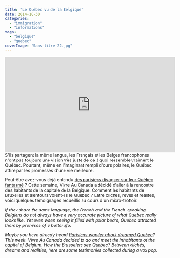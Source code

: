 ```yaml
---
title: "Le Québec vu de la Belgique"
date: 2014-10-30
categories: 
  - "immigration"
  - "informations"
tags: 
  - "belgique"
  - "quebec"
coverImage: "Sans-titre-22.jpg"
---
```

<center>
<iframe src="https://www.youtube.com/embed/8tH4CROACfo" width="560" height="315" frameborder="0" allowfullscreen="allowfullscreen"></iframe>
</center>
S'ils partagent la même langue, les Français et les Belges francophones n'ont pas toujours une vision très juste de ce à quoi ressemble vraiment le Québec. Pourtant, même en l'imaginant rempli d'ours polaires, le Québec attire par les promesses d'une vie meilleure.

Peut-être avez-vous déjà entendu [des parisiens divaguer sur leur Québec fantasmé](https://www.youtube.com/watch?v=M985FUWVESg "URBANIA - Le Québec vu par les français") ? Cette semaine, Vivre Au Canada a décidé d'aller à la rencontre des habitants de la capitale de la Belgique. Comment les habitants de Bruxelles et alentours voient-ils le Québec ? Entre clichés, rêves et réalités, voici quelques témoignages recueillis au cours d'un micro-trottoir.

_If they share the same language, the French and the French-speaking Belgians do not always have a very accurate picture of what Quebec really looks like. Yet even when seeing it filled with polar bears, Quebec attracted them by promises of a better life._

_Maybe you have already heard [Parisians wonder about dreamed Quebec](https://www.youtube.com/watch?v=M985FUWVESg "URBANIA-Québec seen by Parisian")? This week, Vivre Au Canada decided to go and meet the inhabitants of the capital of Belgium. How the Brusselers see Quebec? Between clichés, dreams and realities, here are some testimonies collected during a vox pop._
